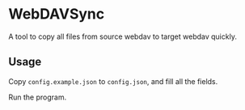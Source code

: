 WebDAVSync
======

A tool to copy all files from source webdav to target webdav quickly.

Usage
------

Copy `config.example.json` to `config.json`, and fill all the fields.

Run the program.
